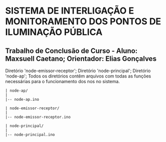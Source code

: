 SISTEMA DE INTERLIGAÇÃO E MONITORAMENTO DOS PONTOS DE ILUMINAÇÃO PÚBLICA
========================================================================

Trabalho de Conclusão de Curso - Aluno: Maxsuell Caetano; Orientador: Elias Gonçalves
------------------------------------------------------------------------
Diretório 'node-emissor-receptor'; Diretório 'node-principal'; Diretório 'node-ap'; Todos os diretórios contêm arquivos com todas as funções necessárias para o funcionamento dos nos no sistema. 


```
| node-ap/
|
|-- node-ap.ino

| node-emissor-receptor/
|
|-- node-emissor-receptor.ino

| node-principal/
|
|-- node-principal.ino
```

